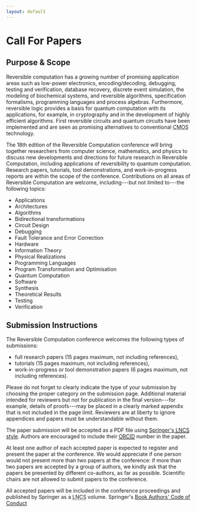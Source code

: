 ```yaml
---
layout: default
---
```


# Call For Papers

## Purpose & Scope

Reversible computation has a growing number of promising application areas such as low-power electronics, encoding/decoding, debugging, testing and verification, database recovery, discrete event simulation, the modeling of biochemical systems, and reversible algorithms, specification formalisms, programming languages and process algebras.
Furthermore, reversible logic provides a basis for quantum computation with its applications, for example, in cryptography and in the development of highly efficient algorithms.
First reversible circuits and quantum circuits have been implemented and are seen as promising alternatives to conventional <abbr title="Complementary metal–oxide–semiconductor">CMOS</abbr> technology.

The 18th edition of the Reversible Computation conference will bring together researchers from computer science, mathematics, and physics to discuss new developments and directions for future research in Reversible Computation, including applications of reversibility to quantum computation.
Research papers, tutorials, tool demonstrations, and work-in-progress reports are within the scope of the conference.
Contributions on all areas of Reversible Computation are welcome, including---but not limited to---the following topics:

- Applications
- Architectures
- Algorithms
- Bidirectional transformations
- Circuit Design
- Debugging
- Fault Tolerance and Error Correction
- Hardware
- Information Theory
- Physical Realizations
- Programming Languages
- Program Transformation and Optimisation
- Quantum Computation
- Software
- Synthesis
- Theoretical Results
- Testing
- Verification

## Submission Instructions

The Reversible Computation conference welcomes the following types of submissions:

- full research papers (15 pages maximum, not including references),
- tutorials (15 pages maximum, not including references),
- work-in-progress or tool demonstration papers (6 pages maximum, not including references). 

Please do not forget to clearly indicate the type of your submission by choosing the proper category on the submission page. Additional material intended for reviewers but not for publication in the final version---for example, details of proofs---may be placed in a clearly marked appendix that is not included in the page limit. Reviewers are at liberty to ignore appendices and papers must be understandable without them.

The paper submission will be accepted as a PDF file using [Springer's <abbr title="Lecture Notes in Computer Sciences">LNCS</abbr> style](https://www.springer.com/gp/computer-science/lncs/conference-proceedings-guidelines).
Authors are encouraged to include their [<abbr title="Open Researcher and Contributor ID">ORCID</abbr>](https://orcid.org/) number in the paper.

At least one author of each accepted paper is expected to register and present the paper at the conference.
We would appreciate if one person would not present more than two papers at the conference: if more than two papers are accepted by a group of authors, we kindly ask that the papers be presented by different co-authors, as far as possible.
Scientific chairs are not allowed to submit papers to the conference.

All accepted papers will be included in the conference proceedings and published by Springer as a <abbr title="Lecture Notes in Computer Sciences">LNCS</abbr> volume.
Springer's [Book Authors' Code of Conduct](https://www.springernature.com/gp/authors/book-authors-code-of-conduct)
